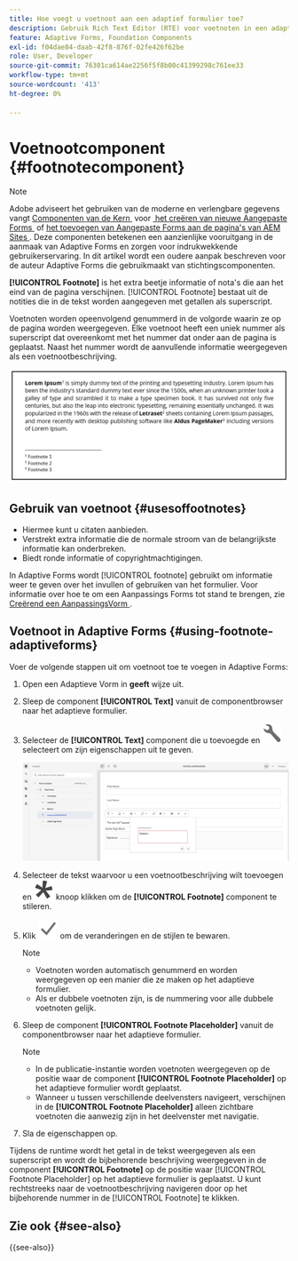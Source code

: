 ```yaml
---
title: Hoe voegt u voetnoot aan een adaptief formulier toe?
description: Gebruik Rich Text Editor (RTE) voor voetnoten in een adaptieve vorm.
feature: Adaptive Forms, Foundation Components
exl-id: f04dae84-daab-42f8-876f-02fe426f62be
role: User, Developer
source-git-commit: 76301ca614ae2256f5f8b00c41399298c761ee33
workflow-type: tm+mt
source-wordcount: '413'
ht-degree: 0%

---
```


# Voetnootcomponent {#footnotecomponent}

>[!NOTE]
>
> Adobe adviseert het gebruiken van de moderne en verlengbare gegevens vangt [&#x200B; Componenten van de Kern &#x200B;](https://experienceleague.adobe.com/docs/experience-manager-core-components/using/adaptive-forms/introduction.html?lang=nl-NL) voor [&#x200B; het creëren van nieuwe Aangepaste Forms &#x200B;](/help/forms/creating-adaptive-form-core-components.md) of [&#x200B; het toevoegen van Aangepaste Forms aan de pagina&#39;s van AEM Sites &#x200B;](/help/forms/create-or-add-an-adaptive-form-to-aem-sites-page.md). Deze componenten betekenen een aanzienlijke vooruitgang in de aanmaak van Adaptive Forms en zorgen voor indrukwekkende gebruikerservaring. In dit artikel wordt een oudere aanpak beschreven voor de auteur Adaptive Forms die gebruikmaakt van stichtingscomponenten.

**[!UICONTROL Footnote]** is het extra beetje informatie of nota&#39;s die aan het eind van de pagina verschijnen. [!UICONTROL Footnote] bestaat uit de notities die in de tekst worden aangegeven met getallen als superscript.

Voetnoten worden opeenvolgend genummerd in de volgorde waarin ze op de pagina worden weergegeven. Elke voetnoot heeft een uniek nummer als superscript dat overeenkomt met het nummer dat onder aan de pagina is geplaatst. Naast het nummer wordt de aanvullende informatie weergegeven als een voetnootbeschrijving.

![&#x200B; Beschrijving van voetnoten &#x200B;](/help/forms/assets/footnote_description.png)


## Gebruik van voetnoot {#usesoffootnotes}

* Hiermee kunt u citaten aanbieden.
* Verstrekt extra informatie die de normale stroom van de belangrijkste informatie kan onderbreken.
* Biedt ronde informatie of copyrightmachtigingen.

In Adaptive Forms wordt [!UICONTROL footnote] gebruikt om informatie weer te geven over het invullen of gebruiken van het formulier. Voor informatie over hoe te om een Aanpassings Forms tot stand te brengen, zie [&#x200B; Creërend een AanpassingsVorm &#x200B;](https://experienceleague.adobe.com/docs/experience-manager-cloud-service/content/forms/create-an-adaptive-form/create-an-adaptive-form-on-forms-cs/creating-adaptive-form.html?lang=nl-NL).

## Voetnoot in Adaptive Forms {#using-footnote-adaptiveforms}

Voer de volgende stappen uit om voetnoot toe te voegen in Adaptive Forms:
1. Open een Adaptieve Vorm in **geeft** wijze uit.
1. Sleep de component **[!UICONTROL Text]** vanuit de componentbrowser naar het adaptieve formulier.
1. Selecteer de **[!UICONTROL Text]** component die u toevoegde en ![&#x200B; cmp &#x200B;](assets/configure-icon.svg) selecteert om zijn eigenschappen uit te geven.

   ![&#x200B; Voetnoot in Aanpassings Forms &#x200B;](/help/forms/assets/footnote_rte.png)

1. Selecteer de tekst waarvoor u een voetnootbeschrijving wilt toevoegen en ![&#x200B; ster &#x200B;](/help/forms/assets/asterisk.svg) knoop klikken om de **[!UICONTROL Footnote]** component te stileren.

1. Klik ![&#x200B; controle &#x200B;](/help/forms/assets/save_icon.svg) om de veranderingen en de stijlen te bewaren.

   >[!NOTE]
   >
   >* Voetnoten worden automatisch genummerd en worden weergegeven op een manier die ze maken op het adaptieve formulier.
   >* Als er dubbele voetnoten zijn, is de nummering voor alle dubbele voetnoten gelijk.

1. Sleep de component **[!UICONTROL Footnote Placeholder]** vanuit de componentbrowser naar het adaptieve formulier.

   >[!NOTE]
   >
   >* In de publicatie-instantie worden voetnoten weergegeven op de positie waar de component **[!UICONTROL Footnote Placeholder]** op het adaptieve formulier wordt geplaatst.
   >* Wanneer u tussen verschillende deelvensters navigeert, verschijnen in de **[!UICONTROL Footnote Placeholder]** alleen zichtbare voetnoten die aanwezig zijn in het deelvenster met navigatie.

1. Sla de eigenschappen op.

Tijdens de runtime wordt het getal in de tekst weergegeven als een superscript en wordt de bijbehorende beschrijving weergegeven in de component **[!UICONTROL Footnote]** op de positie waar [!UICONTROL Footnote Placeholder] op het adaptieve formulier is geplaatst. U kunt rechtstreeks naar de voetnootbeschrijving navigeren door op het bijbehorende nummer in de [!UICONTROL Footnote] te klikken.


## Zie ook {#see-also}

{{see-also}}